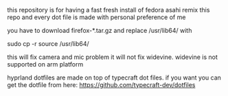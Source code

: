 this repository is for having a fast fresh install of fedora asahi remix
this repo and every dot file is made with personal preference of me

you have to download firefox-*.tar.gz and replace /usr/lib64/ with

sudo cp -r source /usr/lib64/

this will fix camera and mic problem 
it will not fix widevine. widevine is not supported on arm platform

hyprland dotfiles are made on top of typecraft dot files.
if you want you can get the dotfile from here:
https://github.com/typecraft-dev/dotfiles
